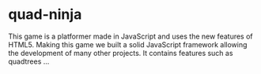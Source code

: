 quad-ninja
==========

This game is a platformer made in JavaScript and uses the new features of HTML5.
Making this game we built a solid JavaScript framework allowing the development of many other projects.
It contains features such as quadtrees ...
